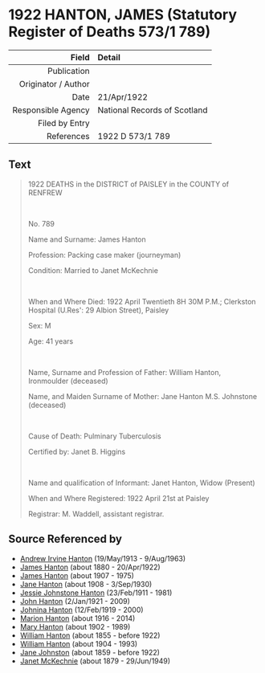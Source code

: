 ﻿---
layout: page
permalink: /sources/s73944120
---

# 1922 HANTON, JAMES (Statutory Register of Deaths 573/1 789)

Field | Detail
---:|:---
Publication | 
Originator / Author | 
Date | 21/Apr/1922
Responsible Agency | National Records of Scotland
Filed by Entry | 
References | 1922 D 573/1 789

## Text

> 1922 DEATHS in the DISTRICT of PAISLEY in the COUNTY of RENFREW
>
> <br/>
>
> No. 789
>
> Name and Surname: James Hanton
>
> Profession: Packing case maker (journeyman)
>
> Condition: Married to Janet McKechnie
>
> <br/>
>
> When and Where Died: 1922 April Twentieth 8H 30M P.M.; Clerkston Hospital (U.Res': 29 Albion Street), Paisley
>
> Sex: M
>
> Age: 41 years
>
> <br/>
>
> Name, Surname and Profession of Father: William Hanton, Ironmoulder (deceased)
>
> Name, and Maiden Surname of Mother: Jane Hanton M.S. Johnstone (deceased)
>
> <br/>
>
> Cause of Death: Pulminary Tuberculosis
>
> Certified by: Janet B. Higgins
>
> <br/>
>
> Name and qualification of Informant: Janet Hanton, Widow (Present)
>
> When and Where Registered: 1922 April 21st at Paisley
>
> Registrar: M. Waddell, assistant registrar.
>

## Source Referenced by

* [Andrew Irvine Hanton](../people/@53392578@-andrew-irvine-hanton-b1913-5-19-d1963-8-9.md) (19/May/1913 - 9/Aug/1963)
* [James Hanton](../people/@71830064@-james-hanton-b1880-d1922-4-20.md) (about 1880 - 20/Apr/1922)
* [James Hanton](../people/@30630538@-james-hanton-b1907-d1975.md) (about 1907 - 1975)
* [Jane Hanton](../people/@65592941@-jane-hanton-b1908-d1930-9-3.md) (about 1908 - 3/Sep/1930)
* [Jessie Johnstone Hanton](../people/@56011610@-jessie-johnstone-hanton-b1911-2-23-d1981.md) (23/Feb/1911 - 1981)
* [John Hanton](../people/@30651959@-john-hanton-b1921-1-2-d2009.md) (2/Jan/1921 - 2009)
* [Johnina Hanton](../people/@68592798@-johnina-hanton-b1919-2-12-d2000.md) (12/Feb/1919 - 2000)
* [Marion Hanton](../people/@27083581@-marion-hanton-b1916-d2014.md) (about 1916 - 2014)
* [Mary Hanton](../people/@24857040@-mary-hanton-b1902-d1989.md) (about 1902 - 1989)
* [William Hanton](../people/@62602830@-william-hanton-b1855-d1922.md) (about 1855 - before 1922)
* [William Hanton](../people/@19187808@-william-hanton-b1904-d1993.md) (about 1904 - 1993)
* [Jane Johnston](../people/@71906070@-jane-johnston-b1859-d1922.md) (about 1859 - before 1922)
* [Janet McKechnie](../people/@47324688@-janet-mckechnie-b1879-d1949-6-29.md) (about 1879 - 29/Jun/1949)
